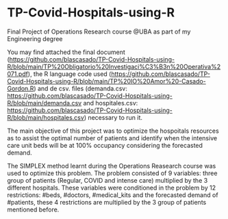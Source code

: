 # TP-Covid-Hospitals-using-R
Final Project of Operations Research course @UBA as part of my Engineering degree

You may find attached the final document (https://github.com/blascasado/TP-Covid-Hospitals-using-R/blob/main/TP%20Obligatorio%20Investigaci%C3%B3n%20Operativa%2071.pdf), the R language code used (https://github.com/blascasado/TP-Covid-Hospitals-using-R/blob/main/TP%20IO%20Amor%20-Casado-Gordon.R) and de csv. files (demanda.csv: https://github.com/blascasado/TP-Covid-Hospitals-using-R/blob/main/demanda.csv and hospitales.csv: https://github.com/blascasado/TP-Covid-Hospitals-using-R/blob/main/hospitales.csv) necessary to run it.

The main objective of this project was to optimize the hospoitals resources as to assist the optimal number of patients and identify when the intensive care unit beds will be at 100% occupancy considering the forecasted demand.

The SIMPLEX method learnt during the Operations Reasearch course was used to optimize this problem. The problem consisted of 9 variables: three group of patients (Regular, COVID and intense care) multiplied by the 3 different hospitals. These variables were conditioned in the problem by 12 restrictions: #beds, #doctors, #medical_kits and the forecasted demand of #patients, these 4 restrictions are multiplied by the 3 group of patients mentioned before.
